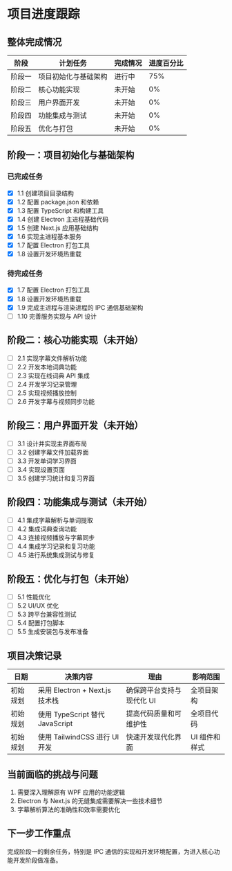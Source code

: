 # 项目进度跟踪

## 整体完成情况

| 阶段   | 计划任务             | 完成情况 | 进度百分比 |
| ------ | -------------------- | -------- | ---------- |
| 阶段一 | 项目初始化与基础架构 | 进行中   | 75%        |
| 阶段二 | 核心功能实现         | 未开始   | 0%         |
| 阶段三 | 用户界面开发         | 未开始   | 0%         |
| 阶段四 | 功能集成与测试       | 未开始   | 0%         |
| 阶段五 | 优化与打包           | 未开始   | 0%         |

## 阶段一：项目初始化与基础架构

### 已完成任务

- [x] 1.1 创建项目目录结构
- [x] 1.2 配置 package.json 和依赖
- [x] 1.3 配置 TypeScript 和构建工具
- [x] 1.4 创建 Electron 主进程基础代码
- [x] 1.5 创建 Next.js 应用基础结构
- [x] 1.6 实现主进程基本服务
- [x] 1.7 配置 Electron 打包工具
- [x] 1.8 设置开发环境热重载

### 待完成任务

- [x] 1.7 配置 Electron 打包工具
- [x] 1.8 设置开发环境热重载
- [x] 1.9 完成主进程与渲染进程的 IPC 通信基础架构
- [ ] 1.10 完善服务实现与 API 设计

## 阶段二：核心功能实现（未开始）

- [ ] 2.1 实现字幕文件解析功能
- [ ] 2.2 开发本地词典功能
- [ ] 2.3 实现在线词典 API 集成
- [ ] 2.4 开发学习记录管理
- [ ] 2.5 实现视频播放控制
- [ ] 2.6 开发字幕与视频同步功能

## 阶段三：用户界面开发（未开始）

- [ ] 3.1 设计并实现主界面布局
- [ ] 3.2 创建字幕文件加载界面
- [ ] 3.3 开发单词学习界面
- [ ] 3.4 实现设置页面
- [ ] 3.5 创建学习统计和复习界面

## 阶段四：功能集成与测试（未开始）

- [ ] 4.1 集成字幕解析与单词提取
- [ ] 4.2 集成词典查询功能
- [ ] 4.3 连接视频播放与字幕同步
- [ ] 4.4 集成学习记录和复习功能
- [ ] 4.5 进行系统集成测试与修复

## 阶段五：优化与打包（未开始）

- [ ] 5.1 性能优化
- [ ] 5.2 UI/UX 优化
- [ ] 5.3 跨平台兼容性测试
- [ ] 5.4 配置打包脚本
- [ ] 5.5 生成安装包与发布准备

## 项目决策记录

| 日期     | 决策内容                        | 理由                      | 影响范围      |
| -------- | ------------------------------- | ------------------------- | ------------- |
| 初始规划 | 采用 Electron + Next.js 技术栈  | 确保跨平台支持与现代化 UI | 全项目架构    |
| 初始规划 | 使用 TypeScript 替代 JavaScript | 提高代码质量和可维护性    | 全项目代码    |
| 初始规划 | 使用 TailwindCSS 进行 UI 开发   | 快速开发现代化界面        | UI 组件和样式 |

## 当前面临的挑战与问题

1. 需要深入理解原有 WPF 应用的功能逻辑
2. Electron 与 Next.js 的无缝集成需要解决一些技术细节
3. 字幕解析算法的准确性和效率需要优化

## 下一步工作重点

完成阶段一的剩余任务，特别是 IPC 通信的实现和开发环境配置，为进入核心功能开发阶段做准备。
